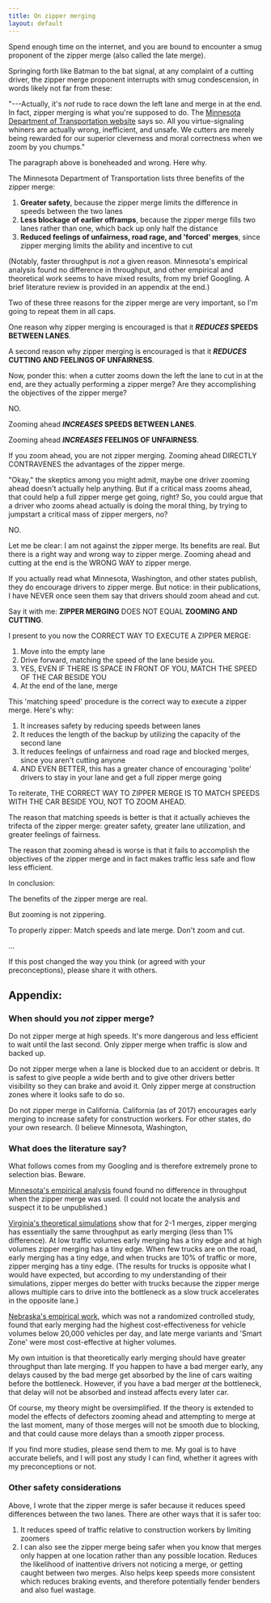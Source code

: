```yaml
---
title: On zipper merging
layout: default
---
```



Spend enough time on the internet, and you are bound to encounter a smug proponent of the zipper merge (also called the late merge).

Springing forth like Batman to the bat signal, at any complaint of a cutting driver, the zipper merge proponent interrupts with smug condescension, in words likely not far from these:

"---Actually, it's *not* rude to race down the left lane and merge in at the end. In fact, zipper merging is what you're supposed to do. The [Minnesota Department of Transportation website](https://www.dot.state.mn.us/latemerge/) says so. All you virtue-signaling whiners are actually wrong, inefficient, and unsafe. We cutters are merely being rewarded for our superior cleverness and moral correctness when we zoom by you chumps."

The paragraph above is boneheaded and wrong. Here why.

The Minnesota Department of Transportation lists three benefits of the zipper merge:



1.  **Greater safety**, because the zipper merge limits the difference in speeds between the two lanes
1.  **Less blockage of earlier offramps**, because the zipper merge fills two lanes rather than one, which back up only half the distance
1.  **Reduced feelings of unfairness, road rage, and 'forced' merges**, since zipper merging limits the ability and incentive to cut

(Notably, faster throughput is *not* a given reason. Minnesota's empirical analysis found no difference in throughput, and other empirical and theoretical work seems to have mixed results, from my brief Googling. A brief literature review is provided in an appendix at the end.)

Two of these three reasons for the zipper merge are very important, so I'm going to repeat them in all caps.

One reason why zipper merging is encouraged is that it **_REDUCES_ SPEEDS BETWEEN LANES**.

A second reason why zipper merging is encouraged is that it **_REDUCES_ CUTTING AND FEELINGS OF UNFAIRNESS**.

Now, ponder this: when a cutter zooms down the left the lane to cut in at the end, are they actually performing a zipper merge? Are they accomplishing the objectives of the zipper merge?

NO.

Zooming ahead **_INCREASES_ SPEEDS BETWEEN LANES**.

Zooming ahead **_INCREASES_ FEELINGS OF UNFAIRNESS**.

If you zoom ahead, you are not zipper merging. Zooming ahead DIRECTLY CONTRAVENES the advantages of the zipper merge.

"Okay," the skeptics among you might admit, maybe one driver zooming ahead doesn't actually help anything. But if a critical mass zooms ahead, that could help a full zipper merge get going, right? So, you could argue that a driver who zooms ahead actually is doing the moral thing, by trying to jumpstart a critical mass of zipper mergers, no?

NO.

Let me be clear: I am not against the zipper merge. Its benefits are real. But there is a right way and wrong way to zipper merge. Zooming ahead and cutting at the end is the WRONG WAY to zipper merge.

If you actually read what Minnesota, Washington, and other states publish, they do encourage drivers to zipper merge. But notice: in their publications, I have NEVER once seen them say that drivers should zoom ahead and cut.

Say it with me: **ZIPPER MERGING** DOES NOT EQUAL **ZOOMING AND CUTTING**.

I present to you now the CORRECT WAY TO EXECUTE A ZIPPER MERGE:



1.  Move into the empty lane
1.  Drive forward, matching the speed of the lane beside you.
1.  YES, EVEN IF THERE IS SPACE IN FRONT OF YOU, MATCH THE SPEED OF THE CAR BESIDE YOU
1.  At the end of the lane, merge

This 'matching speed' procedure is the correct way to execute a zipper merge. Here's why:



1.  It increases safety by reducing speeds between lanes
1.  It reduces the length of the backup by utilizing the capacity of the second lane
1.  It reduces feelings of unfairness and road rage and blocked merges, since you aren't cutting anyone
1.  AND EVEN BETTER, this has a greater chance of encouraging 'polite' drivers to stay in your lane and get a full zipper merge going

To reiterate, THE CORRECT WAY TO ZIPPER MERGE IS TO MATCH SPEEDS WITH THE CAR BESIDE YOU, NOT TO ZOOM AHEAD.

The reason that matching speeds is better is that it actually achieves the trifecta of the zipper merge: greater safety, greater lane utilization, and greater feelings of fairness.

The reason that zooming ahead is worse is that it fails to accomplish the objectives of the zipper merge and in fact makes traffic less safe and flow less efficient.

In conclusion:

The benefits of the zipper merge are real.

But zooming is not zippering.

To properly zipper: Match speeds and late merge. Don't zoom and cut.

...

If this post changed the way you think (or agreed with your preconceptions), please share it with others.

## Appendix:

### When should you *not* zipper merge?

Do not zipper merge at high speeds. It's more dangerous and less efficient to wait until the last second. Only zipper merge when traffic is slow and backed up.

Do not zipper merge when a lane is blocked due to an accident or debris. It is safest to give people a wide berth and to give other drivers better visibility so they can brake and avoid it. Only zipper merge at construction zones where it looks safe to do so.

Do not zipper merge in California. California (as of 2017) encourages early merging to increase safety for construction workers. For other states, do your own research. (I believe Minnesota, Washington,

### What does the literature say?

What follows comes from my Googling and is therefore extremely prone to selection bias. Beware.

[Minnesota's empirical analysis](**www.dot.state.mn.us**/trafficeng/workzone/doc/**When-latemerge**-**zipper**.pdf) found found no difference in throughput when the zipper merge was used. (I could not locate the analysis and suspect it to be unpublished.)

[Virginia's theoretical simulations]([https://trid.trb.org/view.aspx?id=740323](https://trid.trb.org/view.aspx?id=740323)) show that for 2-1 merges, zipper merging has essentially the same throughput as early merging (less than 1% difference). At low traffic volumes early merging has a tiny edge and at high volumes zipper merging has a tiny edge. When few trucks are on the road, early merging has a tiny edge, and when trucks are 10% of traffic or more, zipper merging has a tiny edge. (The results for trucks is opposite what I would have expected, but according to my understanding of their simulations, zipper merges do better with trucks because the zipper merge allows multiple cars to drive into the bottleneck as a slow truck accelerates in the opposite lane.)

[Nebraska's empirical work]([https://www.workzonesafety.org/publication/alternative-driver-information-to-alleviate-work-zone-related-delays/](https://www.workzonesafety.org/publication/alternative-driver-information-to-alleviate-work-zone-related-delays/)), which was not a randomized controlled study, found that early merging had the highest cost-effectiveness for vehicle volumes below 20,000 vehicles per day, and late merge variants and 'Smart Zone' were most cost-effective at higher volumes.

My own intuition is that theoretically early merging should have greater throughput than late merging. If you happen to have a bad merger early, any delays caused by the bad merge get absorbed by the line of cars waiting before the bottleneck. However, if you have a bad merger *at* the bottleneck, that delay will not be absorbed and instead affects every later car.

Of course, my theory might be oversimplified. If the theory is extended to model the effects of defectors zooming ahead and attempting to merge at the last moment, many of those merges will not be smooth due to blocking, and that could cause more delays than a smooth zipper process.

If you find more studies, please send them to me. My goal is to have accurate beliefs, and I will post any study I can find, whether it agrees with my preconceptions or not.

### Other safety considerations

Above, I wrote that the zipper merge is safer because it reduces speed differences between the two lanes. There are other ways that it is safer too:



1.  It reduces speed of traffic relative to construction workers by limiting zoomers
1.  I can also see the zipper merge being safer when you know that merges only happen at one location rather than any possible location. Reduces the likelihood of inattentive drivers not noticing a merge, or getting caught between two merges. Also helps keep speeds more consistent which reduces braking events, and therefore potentially fender benders and also fuel wastage.
